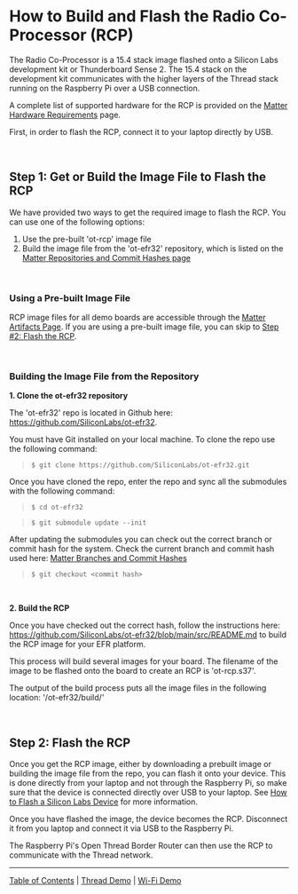 # How to Build and Flash the Radio Co-Processor (RCP)

The Radio Co-Processor is a 15.4 stack image flashed onto a Silicon Labs
development kit or Thunderboard Sense 2. The 15.4 stack on the development kit
communicates with the higher layers of the Thread stack running on the Raspberry
Pi over a USB connection.

A complete list of supported hardware for the RCP is provided on the
[Matter Hardware Requirements](../general/HARDWARE_REQUIREMENTS.md) page.

First, in order to flash the RCP, connect it to your laptop directly by USB.

<br>

## Step 1: Get or Build the Image File to Flash the RCP

We have provided two ways to get the required image to flash the RCP. You can
use one of the following options:

1. Use the pre-built 'ot-rcp' image file
2. Build the image file from the 'ot-efr32' repository, which is listed on the
   [Matter Repositories and Commit Hashes page](../general/COMMIT_HASHES.md)

<br>

### **Using a Pre-built Image File**

RCP image files for all demo boards are accessible through the
[Matter Artifacts Page](../general/ARTIFACTS.md). If you are using a pre-built
image file, you can skip to [Step #2: Flash the RCP](#step-2-flash-the-rcp).

<br>

### **Building the Image File from the Repository**

**1. Clone the ot-efr32 repository**

The 'ot-efr32' repo is located in Github here:
https://github.com/SiliconLabs/ot-efr32.

You must have Git installed on your local machine. To clone the repo use the
following command:

> `$ git clone https://github.com/SiliconLabs/ot-efr32.git`

Once you have cloned the repo, enter the repo and sync all the submodules with
the following command:

> `$ cd ot-efr32`

> `$ git submodule update --init`

After updating the submodules you can check out the correct branch or commit
hash for the system. Check the current branch and commit hash used here:
[Matter Branches and Commit Hashes](../general/COMMIT_HASHES.md)

> `$ git checkout <commit hash>`

<br>

**2. Build the RCP**

Once you have checked out the correct hash, follow the instructions here:
https://github.com/SiliconLabs/ot-efr32/blob/main/src/README.md to build the RCP
image for your EFR platform.

This process will build several images for your board. The filename of the image
to be flashed onto the board to create an RCP is 'ot-rcp.s37'.

The output of the build process puts all the image files in the following
location: '<git>/ot-efr32/build/<efr32xgxx>'

<br>

## Step 2: Flash the RCP

Once you get the RCP image, either by downloading a prebuilt image or building
the image file from the repo, you can flash it onto your device. This is done
directly from your laptop and not through the Raspberry Pi, so make sure that
the device is connected directly over USB to your laptop. See
[How to Flash a Silicon Labs Device](../general/FLASH_SILABS_DEVICE.md) for more information.

Once you have flashed the image, the device becomes the RCP. Disconnect it from
you laptop and connect it via USB to the Raspberry Pi.

The Raspberry Pi's Open Thread Border Router can then use the RCP to communicate
with the Thread network.

---

[Table of Contents](../README.md) | [Thread Demo](./DEMO_OVERVIEW.md) |
[Wi-Fi Demo](../wifi/DEMO_OVERVIEW.md)
